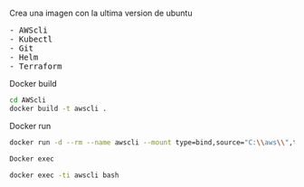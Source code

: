 Crea una imagen con la ultima version de ubuntu
<br>
<pre>
- AWScli
- Kubectl
- Git
- Helm
- Terraform
</pre>

Docker build

```bash
cd AWScli
docker build -t awscli .
```

Docker run

```bash
docker run -d --rm --name awscli --mount type=bind,source="C:\\aws\\",target=/root awscli sleep infinity

Docker exec

docker exec -ti awscli bash